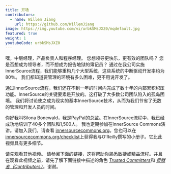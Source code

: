 ```yaml
---
title: 开场
contributors:
  - name: Willem Jiang
    url: https://github.com/WillemJiang
image: https://img.youtube.com/vi/urbkSMsJXZ0/mqdefault.jpg
featured: true
weight: 1
youtubeCode: urbkSMsJXZ0
---
```

<div class="paragraph">
<p>嘿，中层经理，产品负责人和程序经理。
您想领导更快乐，更有效的团队吗？
您是否想成为领导者，而不想成为报告地狱的簿记员？
通过在我公司实施InnerSource流程，我们能够重构几个大型系统，这些系统的中断驱动开发率约为80％。
我们都知道要管理的环境有多么困难，更不用说开发了。</p>
</div>
<div class="paragraph">
<p>通过InnerSource流程，我们还在不到一年的时间内完成了数十年的内部累积积压功能。InnerSource的关键要素是开放的。这打破了大多数公司团队陷入的孤岛困境。
我们将讨论使之成为现实的基本InnerSource技术，从而为我们节省了无数的管理和开发人员的时间。</p>
</div>
<div class="paragraph">
<p>你好我叫Silona Bonewald，我是PayPal的总监。在InnerSource流程中，我已经成功地培训了40多个团队和1,500人。 我也定期参加在InnerSource Commons演讲。请加入我们。请查看 <a href="http://innersourcecommons.org/">innersourcecommons.org</a>。您也可以在 <a href="http://innersourcecommons.org/checklist">innersourcecommons.org/checklist</a>上获得我与O&#8217;Reilly撰写的小册子。它比此视频具有更多细节。</p>
</div>
<div class="paragraph">
<p>请先观看其他视频。
请参阅下面的链接，这将帮助你熟悉敏捷或精益流程。并且在观看此视频之前，请先了解下面链接中描述的角色 <a href="https://innersourcecommons.org/resources/learningpath/trusted-committer/zh/index"><em>Trusted Committers</em></a>和 <a href="https://innersourcecommons.org/resources/learningpath/contributor/zh/index"><em>贡献者（Contributors）</em></a>。谢谢。</p>
</div>
<!--- This file autogenerated from https://github.com/InnerSourceCommons/InnerSourceLearningPath/blob/master/scripts/generate_learning_path_markdown.js -->